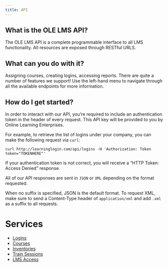```yaml
---
title: API
---
```



## What is the OLE LMS API?

The OLE LMS API is a complete programmable interface to all LMS functionality. All resources are exposed through RESTful URLS.


## What can you do with it?

Assigning courses, creating logins, accessing reports. There are quite a number of features we support! Use the left-hand menu to navigate through all the available endpoints for more information.

## How do I get started?

In order to interact with our API, you’re required to include an authentication token in the header of every request. This API key will be provided to you by Online Learning Enterprises.


For example, to retrieve the list of logins under your company, you can make the following request via `curl`:

```
curl http://learninglogin.com/api/logins -H 'Authorization: Token token="TOKENHERE"'
```

If your authentication token is not correct, you will receive a “HTTP Token: Access Denied” response.

All of our API responses are sent in `JSON` or `XML` depending on the format requested.

When no suffix is specified, JSON is the default format. To request XML, make sure to send a Content-Type header of `application/xml` and add `.xml` as a suffix to all requests.

# Services

* [Logins](/api/logins/index.html)
* [Courses](/api/courses/index.html)
* [Inventories](/api/inventories/index.html)
* [Train Sessions](/api/train_sessions/index.html)
* [LMS Access](/api/lms_access/index.html)
